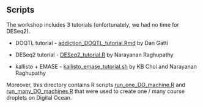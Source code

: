 ## Scripts

The workshop includes 3 tutorials (unfortunately, we had no time for DESeq2).

* DOQTL tutorial - [addiction_DOQTL_tutorial.Rmd](https://github.com/simecek/AddictionCourse2015/blob/master/scripts/addiction_DOQTL_tutorial.Rmd) by Dan Gatti

* DESeq2 tutorial - [DESeq2_tutorial.R](https://github.com/simecek/AddictionCourse2015/blob/master/scripts/DESeq2_tutorial.R) by Narayanan Raghupathy

* kallisto + EMASE - [kallisto_emase_tutorial.sh](https://github.com/simecek/AddictionCourse2015/blob/master/scripts/kallisto_emase_tutorial.sh) by KB Choi and Narayanan Raghupathy

Moreover, this directory contains R scripts [run_one_DO_machine.R](https://github.com/simecek/AddictionCourse2015/blob/master/scripts/run_one_DO_machine.R) and [run_many_DO_machines.R](https://github.com/simecek/AddictionCourse2015/blob/master/scripts/run_many_DO_machines.R) that were used to create one / many course droplets on Digital Ocean.
